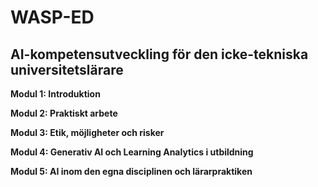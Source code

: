 # WASP-ED
## AI-kompetensutveckling för den icke-tekniska universitetslärare

**Modul 1: Introduktion**

**Modul 2: Praktiskt arbete**

**Modul 3: Etik, möjligheter och risker**

**Modul 4: Generativ AI och Learning Analytics i utbildning**

**Modul 5: AI inom den egna disciplinen och lärarpraktiken**
